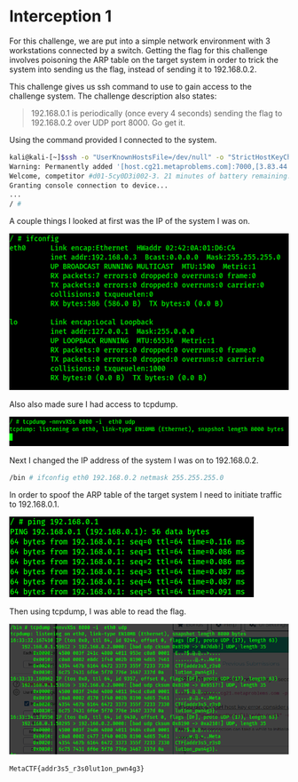 # Interception 1


For this challenge, we are put into a simple network environment with 3 workstations connected by a switch. Getting the flag for this challenge involves poisoning the ARP table on the target system in order to trick the system into sending us the flag, instead of sending it to 192.168.0.2.

This challenge gives us ssh command to use to gain access to the challenge system. The challenge description also states:

> 192.168.0.1 is periodically (once every 4 seconds) sending the flag to 192.168.0.2 over UDP port 8000. Go get it.

Using the command provided I connected to the system.

```sh
kali@kali-[~]$ssh -o "UserKnownHostsFile=/dev/null" -o "StrictHostKeyChecking=no" ctf-1@host.cg21.metaproblems.com -p 7000
Warning: Permanently added '[host.cg21.metaproblems.com]:7000,[3.83.44.76]:7000' (ECDSA) to the list of known hosts.
Welcome, competitor #d01-5cy0D3i002-3. 21 minutes of battery remaining.
Granting console connection to device...
...
/ # 
```

A couple things I looked at first was the IP of the system I was on.

![](2.png)

Also also made sure I had access to tcpdump.

![](3.png)

Next I changed the IP address of the system I was on to 192.168.0.2. 

```sh
/bin # ifconfig eth0 192.168.0.2 netmask 255.255.255.0
```

In order to spoof the ARP table of the target system I need to initiate traffic to 192.168.0.1.

![](4.png)

Then using tcpdump, I was able to read the flag. 

![](1.png)


```sh
MetaCTF{addr3s5_r3s0lut1on_pwn4g3}
```
